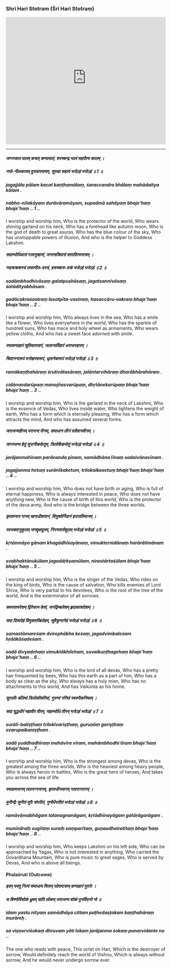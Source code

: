 ### Shri Hari Stotram (Śrī Hari Stotraṃ)

<iframe width="100%" height="400px" src="https://www.youtube-nocookie.com/embed/YvT89hqFx_0" title="YouTube video player" frameborder="0" allow="accelerometer; autoplay; clipboard-write; encrypted-media; gyroscope; picture-in-picture" allowfullscreen></iframe>

---

##### जगज्जाल पालम् कचत् कण्ठमालं, शरच्चन्द्र भालं महादैत्य कालम् ।
##### नभो-नीलकायम् दुरावारमायम्, सुपद्मा सहायं भजेऽहं भजेऽहं ॥ 1 ॥

##### jagajjāla pālam kacat kaṇṭhamālaṃ, śaraccandra bhālaṃ mahādaitya kālam .
##### nabho-nīlakāyam durāvāramāyam, supadmā sahāyaṃ bhaje'haṃ bhaje'haṃ .. 1 ..

I worship and worship him,
Who is the protector of the world,
Who wears shining garland on his neck,
Who has a forehead like autumn moon,
Who is the god of death to great asuras,
Who has the blue colour of the sky,
Who has unstoppable powers of illusion,
And who is the helper to Goddess Lakshmi.

##### सदाम्भोधिवासं गलत्पुष्हासं, जगत्सन्निवासं शतादित्यभासम् ।
##### गदाचक्रशस्त्रं लसत्पीत-वस्त्रं, हसच्चारु-वक्रं भजेऽहं भजेऽहं ॥ 2 ॥

##### sadāmbhodhivāsaṃ galatpuṣhāsaṃ, jagatsannivāsaṃ śatādityabhāsam .
##### gadācakraśastraṃ lasatpīta-vastraṃ, hasaccāru-vakraṃ bhaje'haṃ bhaje'haṃ .. 2 ..

I worship and worship him,
Who always lives in the sea,
Who has a smile like a flower,
Who lives everywhere in the world,
Who has the sparkle of hundred suns,
Who has mace and holy wheel as armaments,
Who wears yellow cloths,
And who has a sweet face adorned with smile.

##### रमाकण्ठहारं श्रुतिवातसारं, जलान्तर्विहारं धराभारहारम् ।
##### चिदानन्दरूपं मनोज्ञस्वरूपं, धृतानेकरूपं भजेऽहं भजेऽहं ॥ 3 ॥

##### ramākaṇṭhahāraṃ śrutivātasāraṃ, jalāntarvihāraṃ dharābhārahāram .
##### cidānandarūpaṃ manojñasvarūpaṃ, dhṛtānekarūpaṃ bhaje'haṃ bhaje'haṃ .. 3 ..

I worship and worship him,
Who is the garland in the neck of Lakshmi,
Who is the essence of Vedas, Who lives inside water,
Who lightens the weight of earth,
Who has a form which is eternally pleasing,
Who has a form which attracts the mind,
And who has assumed several forms.

##### जराजन्महीनम् परानन्द पीनम्, समाधान लीनं सदैवानवीनम् ।
##### जगज्जन्म हेतुं सुरानीककेतुम्, त्रिलोकैकसेतुं भजेऽहं भजेऽहं ॥ 4 ॥

##### jarājanmahīnam parānanda pīnam, samādhāna līnaṃ sadaivānavīnam .
##### jagajjanma hetuṃ surānīkaketum, trilokaikasetuṃ bhaje'haṃ bhaje'haṃ .. 4 ..

I worship and worship him,
Who does not have birth or aging,
Who is full of eternal happiness,
Who is always interested in peace,
Who does not have anything new,
Who is the cause of birth of this world,
Who is the protector of the deva army,
And who is the bridge between the three worlds.

##### कृताम्नाय गानम् खगाधीशयानं, विमुक्तेर्निदानं हरारातिमानम् ।
##### स्वभक्तानुकूलम् जगद्दृक्षमूलम्, निरस्तार्तशूलम् भजेऽहं भजेऽहं ॥ 5 ॥

##### kṛtāmnāya gānam khagādhīśayānaṃ, vimukternidānaṃ harārātimānam .
##### svabhaktānukūlam jagaddṛkṣamūlam, nirastārtaśūlam bhaje'haṃ bhaje'haṃ .. 5 ..

I worship and worship him,
Who is the singer of the Vedas,
Who rides on the king of birds,
Who is the cause of salvation,
Who kills enemies of Lord Shiva,
Who is very partial to his devotees,
Who is the root of the tree of the world,
And is the exterminator of all sorrows.

##### समस्तामरेशम् द्विरेफाभ केशं, जगद्विम्बलेशम् हृदाकाशदेशम् ।
##### सदा दिव्यदेहं विमुक्ताखिलेहम्, सुवैकुण्ठगेहं भजेऽहं भजेऽहं ॥ 6 ॥

##### samastāmareśam dvirephābha keśaṃ, jagadvimbaleśam hṛdākāśadeśam .
##### sadā divyadehaṃ vimuktākhileham, suvaikuṇṭhagehaṃ bhaje'haṃ bhaje'haṃ .. 6 ..

I worship and worship him,
Who is the lord of all devas,
Who has a pretty hair frequented by bees,
Who has this earth as a part of him,
Who has a body as clear as the sky,
Who always has a holy mien,
Who has no attachments to this world,
And has Vaikunta as his home.

##### सुराली-बलिष्ठं त्रिलोकीवरिष्ठं, गुरुणां गरिष्ठं स्वरुपैकनिष्ठम् ।
##### सदा युद्धधीरं महावीर वीरम्, महाम्भोधि तीरम् भजेऽहं भजेऽहं ॥ 7 ॥

##### surālī-baliṣṭhaṃ trilokīvariṣṭhaṃ, guruṇāṃ gariṣṭhaṃ svarupaikaniṣṭham .
##### sadā yuddhadhīraṃ mahāvīra vīram, mahāmbhodhi tīram bhaje'haṃ bhaje'haṃ .. 7 ..

I worship and worship him,
Who is the strongest among devas,
Who is the greatest among the three worlds,
Who is the heaviest among heavy people,
Who is always heroic in battles,
Who is the great hero of heroes,
And takes you across the sea of life.

##### रमावामभागम् तलनग्ननागम्, कृताधीनयागम् गतारागरागम् ।
##### मुनीन्द्रैः सुगीतं सुरैः संपरीतं, गुणौधैरतीतं भजेऽहं भजेऽहं ॥ 8 ॥

##### ramāvāmabhāgam talanagnanāgam, kṛtādhīnayāgam gatārāgarāgam .
##### munīndraiḥ sugītaṃ suraiḥ saṃparītaṃ, guṇaudhairatītaṃ bhaje'haṃ bhaje'haṃ .. 8 ..

I worship and worship him,
Who keeps Lakshmi on his left side,
Who can be approached by Yagas,
Who is not interested in anything,
Who carried the Govardhana Mountain,
Who is pure music to great sages,
Who is served by Devas,
And who is above all beings.

#### Phalaśruti (Outcome)

##### इदम् यस्तु नित्यं समाधाय चित्तम् पठेदष्टकम् कण्ठहारं मुरारेः ।
##### स विष्णोर्विशोकं ध्रुवम् याति लोकम् जराजन्म शोकं पुनर्विदन्ते नो ॥

##### idam yastu nityaṃ samādhāya cittam paṭhedaṣṭakam kaṇṭhahāraṃ murāreḥ .
##### sa viṣṇorviśokaṃ dhruvam yāti lokam jarājanma śokaṃ punarvidante no ..

The one who reads with peace,
This octet on Hari,
Which is the destroyer of sorrow,
Would definitely reach the world of Vishnu,
Which is always without sorrow,
And he would never undergo sorrow ever.